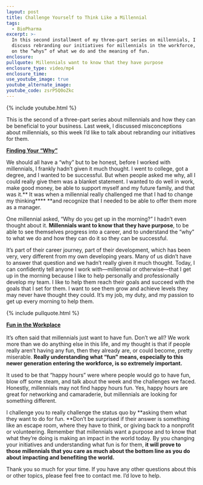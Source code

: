 ```yaml
---
layout: post
title: Challenge Yourself to Think Like a Millennial
tags:
  - BioPharma
excerpt: >-
  In this second installment of my three-part series on millennials, I’ll
  discuss rebranding our initiatives for millennials in the workforce, focusing
  on the “whys” of what we do and the meaning of fun.
enclosure:
pullquote: Millennials want to know that they have purpose
enclosure_type: video/mp4
enclosure_time:
use_youtube_image: true
youtube_alternate_image:
youtube_code: zsrP5Q0oZkc
---
```



{% include youtube.html %}

This is the second of a three-part series about millennials and how they can be beneficial to your business. Last week, I discussed misconceptions about millennials, so this week I’d like to talk about rebranding our initiatives for them.

<u><strong>Finding Your &ldquo;Why&rdquo;</strong></u>

We should all have a “why” but to be honest, before I worked with millennials, I frankly hadn’t given it much thought. I went to college, got a degree, and I wanted to be successful. But when people asked me why, all I could really give them was a blanket statement. I wanted to do well in work, make good money, be able to support myself and my future family, and that was it.** It was when a millennial really challenged me that I had to change my thinking****&nbsp;**and recognize that I needed to be able to offer them more as a manager.

One millennial asked, “Why do you get up in the morning?” I hadn’t even thought about it.&nbsp;**Millennials want to know that they have purpose**, to be able to see themselves progress into a career, and to understand the “why” to what we do and how they can do it so they can be successful.

It’s part of their career journey, part of their development, which has been very, very different from my own developing years. Many of us didn’t have to answer that question and we hadn’t really given it much thought. Today, I can confidently tell anyone I work with—millennial or otherwise—that I get up in the morning because I like to help personally and professionally develop my team. I like to help them reach their goals and succeed with the goals that I set for them. I want to see them grow and achieve levels they may never have thought they could. It’s my job, my duty, and my passion to get up every morning to help them.

{% include pullquote.html %}

<u><strong>Fun in the Workplace</strong></u><br><br>It’s often said that millennials just want to have fun. Don’t we all? We work more than we do anything else in this life, and my thought is that if people really aren’t having any fun, then they already are, or could become, pretty miserable. **Really understanding what “fun” means, especially to this newer generation entering the workforce, is so extremely important.**

It used to be that “happy hours” were where people would go to have fun, blow off some steam, and talk about the week and the challenges we faced. Honestly, millennials may not find happy hours fun. Yes, happy hours are great for networking and camaraderie, but millennials are looking for something different.

I challenge you to really challenge the status quo by **asking them what they want to do for fun.&nbsp;**Don’t be surprised if their answer is something like an escape room, where they have to think, or giving back to a nonprofit or volunteering. Remember that millennials want a purpose and to know that what they’re doing is making an impact in the world today. By you changing your initiatives and understanding what fun is for them,&nbsp;**it will prove to those millennials that you care as much about the bottom line as you do about impacting and benefiting the world.**

Thank you so much for your time. If you have any other questions about this or other topics, please feel free to contact me. I’d love to help.
